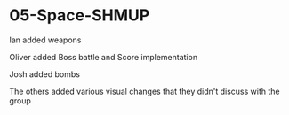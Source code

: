 # 05-Space-SHMUP

Ian added weapons

Oliver added Boss battle and Score implementation

Josh added bombs

The others added various visual changes that they didn't discuss with the group
